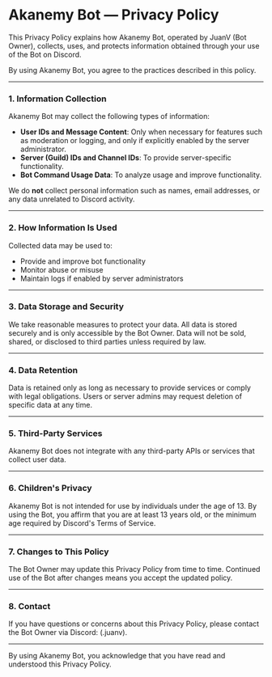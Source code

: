 # Akanemy Bot — Privacy Policy

This Privacy Policy explains how Akanemy Bot, operated by JuanV (Bot Owner), collects, uses, and protects information obtained through your use of the Bot on Discord.

By using Akanemy Bot, you agree to the practices described in this policy.

---

### 1. Information Collection

Akanemy Bot may collect the following types of information:
- **User IDs and Message Content**: Only when necessary for features such as moderation or logging, and only if explicitly enabled by the server administrator.
- **Server (Guild) IDs and Channel IDs**: To provide server-specific functionality.
- **Bot Command Usage Data**: To analyze usage and improve functionality.

We do **not** collect personal information such as names, email addresses, or any data unrelated to Discord activity.

---

### 2. How Information Is Used

Collected data may be used to:
- Provide and improve bot functionality
- Monitor abuse or misuse
- Maintain logs if enabled by server administrators

---

### 3. Data Storage and Security

We take reasonable measures to protect your data. All data is stored securely and is only accessible by the Bot Owner. Data will not be sold, shared, or disclosed to third parties unless required by law.

---

### 4. Data Retention

Data is retained only as long as necessary to provide services or comply with legal obligations. Users or server admins may request deletion of specific data at any time.

---

### 5. Third-Party Services

Akanemy Bot does not integrate with any third-party APIs or services that collect user data.

---

### 6. Children's Privacy

Akanemy Bot is not intended for use by individuals under the age of 13. By using the Bot, you affirm that you are at least 13 years old, or the minimum age required by Discord's Terms of Service.

---

### 7. Changes to This Policy

The Bot Owner may update this Privacy Policy from time to time. Continued use of the Bot after changes means you accept the updated policy.

---

### 8. Contact

If you have questions or concerns about this Privacy Policy, please contact the Bot Owner via Discord: (.juanv).

---

By using Akanemy Bot, you acknowledge that you have read and understood this Privacy Policy.
